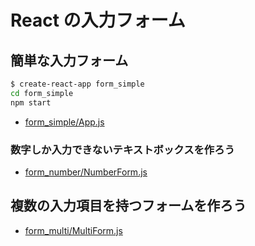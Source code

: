 # React の入力フォーム
## 簡単な入力フォーム

```bash
$ create-react-app form_simple
cd form_simple
npm start
```

- [form_simple/App.js](examples/form_simple/src/App.js)

### 数字しか入力できないテキストボックスを作ろう

- [form_number/NumberForm.js](examples/form_number/src/NumberForm.js)

## 複数の入力項目を持つフォームを作ろう

- [form_multi/MultiForm.js](examples/form_multi/MultiForm.js)
